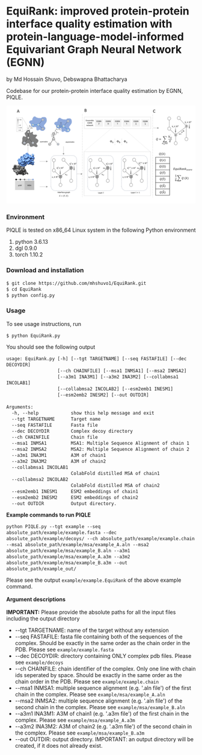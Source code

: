 # EquiRank: improved protein-protein interface quality estimation with protein-language-model-informed Equivariant Graph Neural Network (EGNN)

by Md Hossain Shuvo, Debswapna Bhattacharya

Codebase for our protein-protein interface quality estimation by EGNN, PIQLE.

![Workflow](./EquiRank.png)

### Environment
PIQLE is tested on x86_64 Linux system in the following Python environment<br/>
1. python 3.6.13 <br/>
2. dgl 0.9.0 <br/>
3. torch 1.10.2 <br/>

### Download and installation
```
$ git clone https://github.com/mhshuvo1/EquiRank.git
$ cd EquiRank
$ python config.py
```
### Usage
To see usage instructions, run
```
$ python EquiRank.py
```
You should see the following output
```
usage: EquiRank.py [-h] [--tgt TARGETNAME] [--seq FASTAFILE] [--dec DECOYDIR]
                   [--ch CHAINFILE] [--msa1 INMSA1] [--msa2 INMSA2]
                   [--a3m1 INA3M1] [--a3m2 INA3M2] [--collabmsa1 INCOLAB1]
                   [--collabmsa2 INCOLAB2] [--esm2emb1 INESM1]
                   [--esm2emb2 INESM2] [--out OUTDIR]

Arguments:
  -h, --help            show this help message and exit
  --tgt TARGETNAME      Target name
  --seq FASTAFILE       Fasta file
  --dec DECOYDIR        Complex decoy directory
  --ch CHAINFILE        Chain file
  --msa1 INMSA1         MSA1: Multiple Sequence Alignment of chain 1
  --msa2 INMSA2         MSA2: Multiple Sequence Alignment of chain 2
  --a3m1 INA3M1         A3M of chain1
  --a3m2 INA3M2         A3M of chain2
  --collabmsa1 INCOLAB1
                        ColabFold distilled MSA of chain1
  --collabmsa2 INCOLAB2
                        ColabFold distilled MSA of chain2
  --esm2emb1 INESM1     ESM2 embeddings of chain1
  --esm2emb2 INESM2     ESM2 embeddings of chain2
  --out OUTDIR          Output directory.
```
<b>Example commands to run PIQLE</b><br/>
```
python PIQLE.py --tgt example --seq absolute_path/example/example.fasta --dec absolute_path/example/decoys/ --ch absolute_path/example/example.chain --msa1 absolute_path/example/msa/example_A.aln --msa2 absolute_path/example/msa/example_B.aln --a3m1 absolute_path/example/msa/example_A.a3m --a3m2 absolute_path/example/msa/example_B.a3m --out absolute_path/example_out/
```
Please see the output ```example/example.EquiRank``` of the above example command.<br/><br/>
<b>Argument descriptions</b><br/><br/>
<b>IMPORTANT:</b> Please provide the absolute paths for all the input files including the output directory<br/>
* --tgt TARGETNAME: name of the target without any extension <br/>
* --seq FASTAFILE: fasta file containing both of the sequences of the complex. Should be exactly in the same order as the chain order in the PDB. Please see ```example/example.fasta``` <br/>
* --dec DECOYDIR: directory containing ONLY complex pdb files. Please see ```example/decoys``` <br/>
* --ch CHAINFILE: chain identifier of the complex. Only one line with chain ids seperated by space. Should be exactly in the same order as the chain order in the PDB. Please see ```example/example.chain``` <br/>
* --msa1 INMSA1: multiple sequence alignment (e.g. '.aln file') of the first chain in the complex. Please see ```example/msa/example_A.aln``` <br/>
* --msa2 INMSA2: multiple sequence alignment (e.g. '.aln file') of the second chain in the complex. Please see ```example/msa/example_B.aln``` <br/>
* --a3m1 INA3M1: A3M of chain1 (e.g. '.a3m file') of the first chain in the complex. Please see ```example/msa/example_A.a3m``` <br/>
* --a3m2 INA3M2: A3M of chain2 (e.g. '.a3m file') of the second chain in the complex. Please see ```example/msa/example_B.a3m``` <br/>
* --out OUTDIR: output directory. IMPORTANT: an output directory will be created, if it does not already exist.

